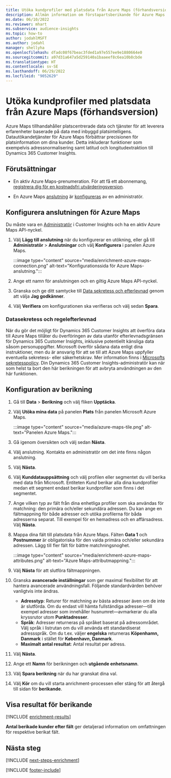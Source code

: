 ```yaml
---
title: Utöka kundprofiler med platsdata från Azure Maps (förhandsversion)
description: Allmän information om förstapartsberikande för Azure Maps.
ms.date: 06/10/2022
ms.reviewer: mhart
ms.subservice: audience-insights
ms.topic: how-to
author: jodahlMSFT
ms.author: jodahl
manager: shellyha
ms.openlocfilehash: dfadc08f67beac3fded1a97e557ee9e1880664e0
ms.sourcegitcommit: a97d31a647a5d259140a1baaeef8c6ea10b8cbde
ms.translationtype: HT
ms.contentlocale: sv-SE
ms.lasthandoff: 06/29/2022
ms.locfileid: "9052629"
---
```

# <a name="enrich-customer-profiles-with-location-data-from-azure-maps-preview"></a>Utöka kundprofiler med platsdata från Azure Maps (förhandsversion)

Azure Maps tillhandahåller platscentrerade data och tjänster för att leverera erfarenheter baserade på data med inbyggd platsintelligens. Datautökandetjänster för Azure Maps förbättrar precisionen för platsinformation om dina kunder. Detta inkluderar funktioner som exempelvis adressnormalisering samt latitud och longitudextraktion till Dynamics 365 Customer Insights.

## <a name="prerequisites"></a>Förutsättningar

- En aktiv Azure Maps-prenumeration. För att få ett abonnemang, [registrera dig för en kostnadsfri utvärderingsversion](https://azure.microsoft.com/services/azure-maps/).

- En Azure Maps [anslutning](connections.md) är [konfigureras](#configure-the-connection-for-azure-maps) av en administratör.

## <a name="configure-the-connection-for-azure-maps"></a>Konfigurera anslutningen för Azure Maps

Du måste vara en [Administratör](permissions.md#admin) i Customer Insights och ha en aktiv Azure Maps API-nyckel.

1. Välj **Lägg till anslutning** när du konfigurerar en utökning, eller gå till **Administratör** > **Anslutningar** och välj **Konfigurera** i panelen Azure Maps.

   :::image type="content" source="media/enrichment-azure-maps-connection.png" alt-text="Konfigurationssida för Azure Maps-anslutning.":::

1. Ange ett namn för anslutningen och en giltig Azure Maps API-nyckel.

1. Granska och ge ditt samtycke till [Data sekretess och efterlevnad](#data-privacy-and-compliance) genom att välja **Jag godkänner**.

1. Välj **Verifiera** om konfigurationen ska verifieras och välj sedan **Spara**.

### <a name="data-privacy-and-compliance"></a>Datasekretess och regelefterlevnad

När du gör det möjligt för Dynamics 365 Customer Insights att överföra data till Azure Maps tillåter du överföringen av data utanför efterlevnadsgränsen för Dynamics 365 Customer Insights, inklusive potentiellt känsliga data såsom personuppgifter. Microsoft överför sådana data enligt dina instruktioner, men du är ansvarig för att se till att Azure Maps uppfyller eventuella sekretess- eller säkerhetskrav. Mer information finns i [Microsofts sekretesspolicy](https://go.microsoft.com/fwlink/?linkid=396732).
Din Dynamics 365 Customer Insights-administratör kan när som helst ta bort den här berikningen för att avbryta användningen av den här funktionen.

## <a name="configure-the-enrichment"></a>Konfiguration av berikning

1. Gå till **Data** > **Berikning** och välj fliken **Upptäcka**.

1. Välj **Utöka mina data** på panelen **Plats** från panelen Microsoft Azure Maps.

   :::image type="content" source="media/azure-maps-tile.png" alt-text="Panelen Azure Maps.":::

1. Gå igenom översikten och välj sedan **Nästa**.

1. Välj anslutning. Kontakta en administratör om det inte finns någon anslutning.

1. Välj **Nästa**.

1. Välj **Kunddatauppsättning** och välj profilen eller segmentet du vill berika med data från Microsoft. Entiteten *Kund* berikar alla dina kundprofiler medan ett segment endast berikar kundprofiler som finns i det segmentet.

1. Ange vilken typ av fält från dina enhetliga profiler som ska användas för matchning: den primära och/eller sekundära adressen. Du kan ange en fältmappning för både adresser och utöka profilerna för båda adresserna separat. Till exempel för en hemadress och en affärsadress. Välj **Nästa**.

1. Mappa dina fält till platsdata från Azure Maps. Fälten **Gata 1** och **Postnummer** är obligatoriska för den valda primära och/eller sekundära adressen. Lägg till fler fält för bättre matchningsnoghet.

   :::image type="content" source="media/enrichment-azure-maps-attributes.png" alt-text="Azure Maps-attributmappning.":::

1. Välj **Nästa** för att slutföra fältmappningen.

1. Granska **avancerade inställningar** som ger maximal flexibilitet för att hantera avancerade användningsfall. Följande standardvärden behöver vanligtvis inte ändras.

   - **Adresstyp**: Returer för matchning av bästa adresser även om de inte är slutförda. Om du endast vill hämta fullständiga adresser&mdash;till exempel adresser som innehåller husnumret&mdash;avmarkerar du alla kryssrutor utom **Punktadresser**.
   - **Språk**: Adresser returneras på språket baserat på adressområdet. Välj språk i listrutan om du vill använda ett standardiserat adressspråk. Om du t.ex. väljer **engelska** returneras **Köpenhamn, Danmark** i stället för **København, Danmark**.
   - **Maximalt antal resultat**: Antal resultat per adress.

1. Välj **Nästa**.

1. Ange ett **Namn** för berikningen och **utgående enhetsnamn**.

1. Välj **Spara berikning** när du har granskat dina val.

1. Välj **Kör** om du vill starta anrichment-processen eller stäng för att återgå till sidan för **berikande**.

## <a name="view-enrichment-results"></a>Visa resultat för berikande

[!INCLUDE [enrichment-results](includes/enrichment-results.md)]

**Antal berikade kunder efter fält** ger detaljerad information om omfattningen för respektive berikat fält.

## <a name="next-steps"></a>Nästa steg

[!INCLUDE [next-steps-enrichment](includes/next-steps-enrichment.md)]

[!INCLUDE [footer-include](includes/footer-banner.md)]
